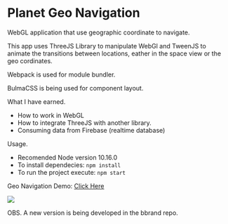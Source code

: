 # Planet Geo Navigation 


WebGL application that use geographic coordinate to navigate.

This app uses ThreeJS Library to manipulate WebGl and TweenJS to animate the transitions between locations, eather in the space view or the geo cordinates.

Webpack is used for module bundler.

BulmaCSS is being used for component layout.

What I have earned.
  * How to work in WebGL
  * How to integrate ThreeJS with another library.
  * Consuming data from Firebase (realtime database)
  

Usage.

  * Recomended Node version 10.16.0
  * To install dependecies: ```npm install```
  * To run the project execute: ```npm start```


Geo Navigation Demo: [Click Here](https://marcelosevergnini.github.io/geo-navigation)

![](name-of-giphy.gif)

OBS.
  A new version is being developed in the bbrand repo. 
